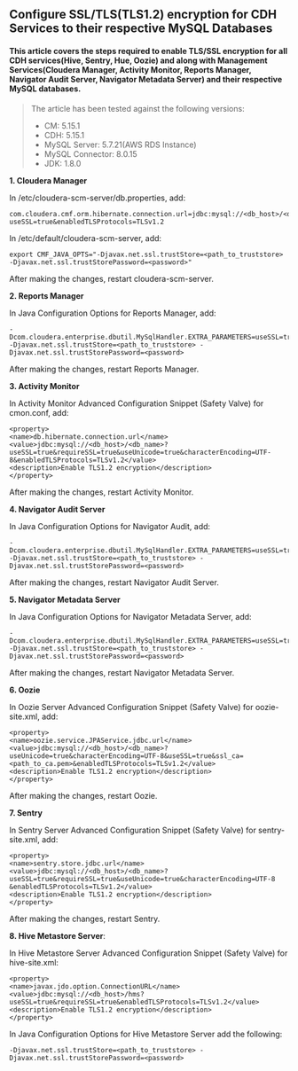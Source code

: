 ## Configure SSL/TLS(TLS1.2) encryption for CDH Services to their respective MySQL Databases

#### This article covers the steps required to enable TLS/SSL encryption for all CDH services(Hive, Sentry, Hue, Oozie) and along with Management Services(Cloudera Manager, Activity Monitor, Reports Manager, Navigator Audit Server, Navigator Metadata Server) and their respective MySQL databases. 


> The article has been tested against the following versions:
> * CM: 5.15.1
> * CDH: 5.15.1
> * MySQL Server: 5.7.21(AWS RDS Instance)
> * MySQL Connector: 8.0.15
> * JDK: 1.8.0

**1. Cloudera Manager**

In /etc/cloudera-scm-server/db.properties, add:
```
com.cloudera.cmf.orm.hibernate.connection.url=jdbc:mysql://<db_host>/<db_name>?useSSL=true&enabledTLSProtocols=TLSv1.2
```
In /etc/default/cloudera-scm-server, add: 
```
export CMF_JAVA_OPTS="-Djavax.net.ssl.trustStore=<path_to_truststore> -Djavax.net.ssl.trustStorePassword=<password>"
```
After making the changes, restart cloudera-scm-server.

**2. Reports Manager**

In Java Configuration Options for Reports Manager, add:
```
-Dcom.cloudera.enterprise.dbutil.MySqlHandler.EXTRA_PARAMETERS=useSSL=true&requireSSL&enabledTLSProtocols=TLSv1.2
-Djavax.net.ssl.trustStore=<path_to_truststore> -Djavax.net.ssl.trustStorePassword=<password>
```
After making the changes, restart Reports Manager.

**3. Activity Monitor**

In Activity Monitor Advanced Configuration Snippet (Safety Valve) for cmon.conf, add: 
```
<property> 
<name>db.hibernate.connection.url</name> 
<value>jdbc:mysql://<db_host>/<db_name>?useSSL=true&requireSSL=true&useUnicode=true&characterEncoding=UTF-8&enabledTLSProtocols=TLSv1.2</value>
<description>Enable TLS1.2 encryption</description>
</property>
```

After making the changes, restart Activity Monitor.

**4. Navigator Audit Server**

In Java Configuration Options for Navigator Audit, add:
```
-Dcom.cloudera.enterprise.dbutil.MySqlHandler.EXTRA_PARAMETERS=useSSL=true&requireSSL&enabledTLSProtocols=TLSv1.2
-Djavax.net.ssl.trustStore=<path_to_truststore> -Djavax.net.ssl.trustStorePassword=<password>
```

After making the changes, restart Navigator Audit Server. 

**5. Navigator Metadata Server**

In Java Configuration Options for Navigator Metadata Server, add:
```
-Dcom.cloudera.enterprise.dbutil.MySqlHandler.EXTRA_PARAMETERS=useSSL=true&requireSSL&enabledTLSProtocols=TLSv1.2
-Djavax.net.ssl.trustStore=<path_to_truststore> -Djavax.net.ssl.trustStorePassword=<password>
```

After making the changes, restart Navigator Metadata Server. 

**6. Oozie**

In Oozie Server Advanced Configuration Snippet (Safety Valve) for oozie-site.xml, add:
```
<property> 
<name>oozie.service.JPAService.jdbc.url</name> 
<value>jdbc:mysql://<db_host>/<db_name>?useUnicode=true&characterEncoding=UTF-8&useSSL=true&ssl_ca=<path_to_ca.pem>&enabledTLSProtocols=TLSv1.2</value>
<description>Enable TLS1.2 encryption</description>
</property> 
```
After making the changes, restart Oozie. 

**7. Sentry**

In Sentry Server Advanced Configuration Snippet (Safety Valve) for sentry-site.xml, add:
```
<property> 
<name>sentry.store.jdbc.url</name> 
<value>jdbc:mysql://<db_host>/<db_name>?useSSL=true&requireSSL=true&useUnicode=true&characterEncoding=UTF-8 &enabledTLSProtocols=TLSv1.2</value>
<description>Enable TLS1.2 encryption</description>
</property> 
```
After making the changes, restart Sentry. 

**8. Hive Metastore Server**: 

In Hive Metastore Server Advanced Configuration Snippet (Safety Valve) for hive-site.xml:
```
<property>
<name>javax.jdo.option.ConnectionURL</name>
<value>jdbc:mysql://<db_host>/hms?useSSL=true&requireSSL=true&enabledTLSProtocols=TLSv1.2</value>
<description>Enable TLS1.2 encryption</description>
</property> 
```

In Java Configuration Options for Hive Metastore Server add the following:
```
-Djavax.net.ssl.trustStore=<path_to_truststore> -Djavax.net.ssl.trustStorePassword=<password>
```

